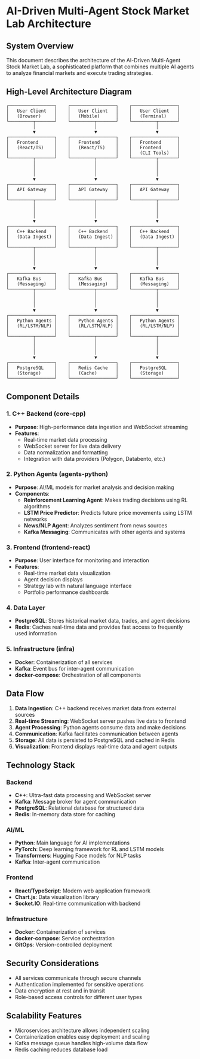 # AI-Driven Multi-Agent Stock Market Lab Architecture

## System Overview

This document describes the architecture of the AI-Driven Multi-Agent Stock Market Lab, a sophisticated platform that combines multiple AI agents to analyze financial markets and execute trading strategies.

## High-Level Architecture Diagram

```
┌─────────────────┐    ┌─────────────────┐    ┌─────────────────┐
│   User Client   │    │   User Client   │    │   User Client   │
│   (Browser)     │    │   (Mobile)      │    │   (Terminal)    │
└─────────┬───────┘    └─────────┬───────┘    └─────────┬───────┘
          │                      │                      │
          ▼                      ▼                      ▼
┌─────────────────┐    ┌─────────────────┐    ┌─────────────────┐
│   Frontend      │    │   Frontend      │    │   Frontend      │
│   (React/TS)    │    │   (React/TS)    │    │   Frontend      │
│                 │    │                 │    │   (CLI Tools)   │
└─────────┬───────┘    └─────────┬───────┘    └─────────┬───────┘
          │                      │                      │
          │                      │                      │
          │                      │                      │
          ▼                      ▼                      ▼
┌─────────────────┐    ┌─────────────────┐    ┌─────────────────┐
│   API Gateway   │    │   API Gateway   │    │   API Gateway   │
│                 │    │                 │    │                 │
└─────────┬───────┘    └─────────┬───────┘    └─────────┬───────┘
          │                      │                      │
          │                      │                      │
          │                      │                      │
          ▼                      ▼                      ▼
┌─────────────────┐    ┌─────────────────┐    ┌─────────────────┐
│   C++ Backend   │    │   C++ Backend   │    │   C++ Backend   │
│   (Data Ingest) │    │   (Data Ingest) │    │   (Data Ingest) │
│                 │    │                 │    │                 │
└─────────┬───────┘    └─────────┬───────┘    └─────────┬───────┘
          │                      │                      │
          │                      │                      │
          │                      │                      │
          ▼                      ▼                      ▼
┌─────────────────┐    ┌─────────────────┐    ┌─────────────────┐
│   Kafka Bus     │    │   Kafka Bus     │    │   Kafka Bus     │
│   (Messaging)   │    │   (Messaging)   │    │   (Messaging)   │
└─────────┬───────┘    └─────────┬───────┘    └─────────┬───────┘
          │                      │                      │
          │                      │                      │
          │                      │                      │
          ▼                      ▼                      ▼
┌─────────────────┐    ┌─────────────────┐    ┌─────────────────┐
│   Python Agents │    │   Python Agents │    │   Python Agents │
│   (RL/LSTM/NLP) │    │   (RL/LSTM/NLP) │    │   (RL/LSTM/NLP) │
│                 │    │                 │    │                 │
└─────────┬───────┘    └─────────┬───────┘    └─────────┬───────┘
          │                      │                      │
          │                      │                      │
          │                      │                      │
          ▼                      ▼                      ▼
┌─────────────────┐    ┌─────────────────┐    ┌─────────────────┐
│   PostgreSQL    │    │   Redis Cache   │    │   PostgreSQL    │
│   (Storage)     │    │   (Cache)       │    │   (Storage)     │
└─────────────────┘    └─────────────────┘    └─────────────────┘
```

## Component Details

### 1. C++ Backend (core-cpp)
- **Purpose**: High-performance data ingestion and WebSocket streaming
- **Features**:
  - Real-time market data processing
  - WebSocket server for live data delivery
  - Data normalization and formatting
  - Integration with data providers (Polygon, Databento, etc.)

### 2. Python Agents (agents-python)
- **Purpose**: AI/ML models for market analysis and decision making
- **Components**:
  - **Reinforcement Learning Agent**: Makes trading decisions using RL algorithms
  - **LSTM Price Predictor**: Predicts future price movements using LSTM networks
  - **News/NLP Agent**: Analyzes sentiment from news sources
  - **Kafka Messaging**: Communicates with other agents and systems

### 3. Frontend (frontend-react)
- **Purpose**: User interface for monitoring and interaction
- **Features**:
  - Real-time market data visualization
  - Agent decision displays
  - Strategy lab with natural language interface
  - Portfolio performance dashboards

### 4. Data Layer
- **PostgreSQL**: Stores historical market data, trades, and agent decisions
- **Redis**: Caches real-time data and provides fast access to frequently used information

### 5. Infrastructure (infra)
- **Docker**: Containerization of all services
- **Kafka**: Event bus for inter-agent communication
- **docker-compose**: Orchestration of all components

## Data Flow

1. **Data Ingestion**: C++ backend receives market data from external sources
2. **Real-time Streaming**: WebSocket server pushes live data to frontend
3. **Agent Processing**: Python agents consume data and make decisions
4. **Communication**: Kafka facilitates communication between agents
5. **Storage**: All data is persisted to PostgreSQL and cached in Redis
6. **Visualization**: Frontend displays real-time data and agent outputs

## Technology Stack

### Backend
- **C++**: Ultra-fast data processing and WebSocket server
- **Kafka**: Message broker for agent communication
- **PostgreSQL**: Relational database for structured data
- **Redis**: In-memory data store for caching

### AI/ML
- **Python**: Main language for AI implementations
- **PyTorch**: Deep learning framework for RL and LSTM models
- **Transformers**: Hugging Face models for NLP tasks
- **Kafka**: Inter-agent communication

### Frontend
- **React/TypeScript**: Modern web application framework
- **Chart.js**: Data visualization library
- **Socket.IO**: Real-time communication with backend

### Infrastructure
- **Docker**: Containerization of services
- **docker-compose**: Service orchestration
- **GitOps**: Version-controlled deployment

## Security Considerations

- All services communicate through secure channels
- Authentication implemented for sensitive operations
- Data encryption at rest and in transit
- Role-based access controls for different user types

## Scalability Features

- Microservices architecture allows independent scaling
- Containerization enables easy deployment and scaling
- Kafka message queue handles high-volume data flow
- Redis caching reduces database load